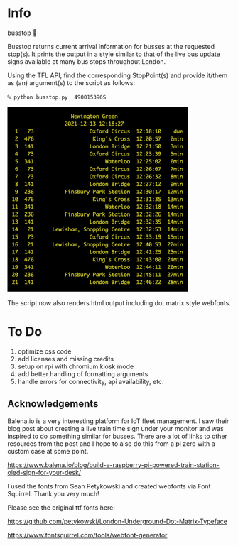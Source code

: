 # Info
busstop :busstop:

Busstop returns current arrival information for busses at the requested stop(s).  It prints the output in a style similar to that of the live bus update signs available at many bus stops throughout London.

Using the TFL API, find the corresponding StopPoint(s) and provide it/them as (an) argument(s) to the script as follows:

`% python busstop.py  490015396S`

![busstop](https://raw.githubusercontent.com/soinkleined/busstop/main/images/busstop.png)

The script now also renders html output including dot matrix style webfonts.

# To Do
1. optimize css code
2. add licenses and missing credits
3. setup on rpi with chromium kiosk mode
4. add better handling of formatting arguments
5. handle errors for connectivity, api availability, etc.

## Acknowledgements
Balena.io is a very interesting platform for IoT fleet management.  I saw their blog post about creating a live train time sign under your monitor and was inspired to do something similar for busses. There are a lot of links to other resources from the post and I hope to also do this from a pi zero with a custom case at some point.

https://www.balena.io/blog/build-a-raspberry-pi-powered-train-station-oled-sign-for-your-desk/

I used the fonts from Sean Petykowski and created webfonts via Font Squirrel. Thank you very much!

Please see the original ttf fonts here:

https://github.com/petykowski/London-Underground-Dot-Matrix-Typeface

https://www.fontsquirrel.com/tools/webfont-generator


